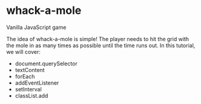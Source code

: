 # whack-a-mole
Vanilla JavaScript game

The idea of whack-a-mole is simple! The player needs to hit the grid with the mole in as many times as possible until the time runs out. In this tutorial, we will cover:

<ul>
  <li>document.querySelector</li>
   <li>textContent</li>
   <li>forEach</li>
   <li>addEventListener</li>
   <li>
setInterval</li>
   <li>classList.add</li>
</ul>
